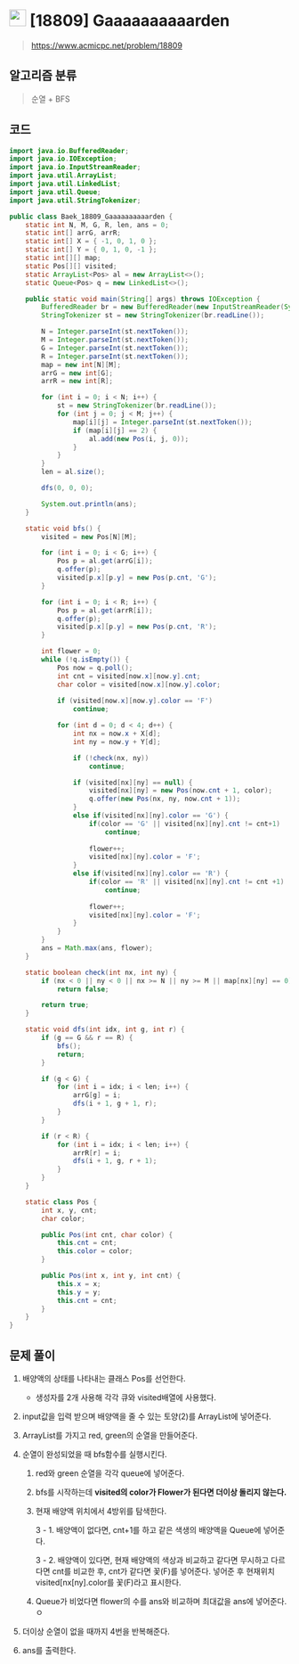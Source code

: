 # <img src="https://d2gd6pc034wcta.cloudfront.net/tier/15.svg" width="30"> [18809] Gaaaaaaaaaarden
> https://www.acmicpc.net/problem/18809
## 알고리즘 분류
> 순열 + BFS

## 코드
```java
import java.io.BufferedReader;
import java.io.IOException;
import java.io.InputStreamReader;
import java.util.ArrayList;
import java.util.LinkedList;
import java.util.Queue;
import java.util.StringTokenizer;

public class Baek_18809_Gaaaaaaaaaarden {
	static int N, M, G, R, len, ans = 0;
	static int[] arrG, arrR;
	static int[] X = { -1, 0, 1, 0 };
	static int[] Y = { 0, 1, 0, -1 };
	static int[][] map;
	static Pos[][] visited;
	static ArrayList<Pos> al = new ArrayList<>();
	static Queue<Pos> q = new LinkedList<>();

	public static void main(String[] args) throws IOException {
		BufferedReader br = new BufferedReader(new InputStreamReader(System.in));
		StringTokenizer st = new StringTokenizer(br.readLine());

		N = Integer.parseInt(st.nextToken());
		M = Integer.parseInt(st.nextToken());
		G = Integer.parseInt(st.nextToken());
		R = Integer.parseInt(st.nextToken());
		map = new int[N][M];
		arrG = new int[G];
		arrR = new int[R];

		for (int i = 0; i < N; i++) {
			st = new StringTokenizer(br.readLine());
			for (int j = 0; j < M; j++) {
				map[i][j] = Integer.parseInt(st.nextToken());
				if (map[i][j] == 2) {
					al.add(new Pos(i, j, 0));
				}
			}
		}
		len = al.size();

		dfs(0, 0, 0);

		System.out.println(ans);
	}

	static void bfs() {
		visited = new Pos[N][M];

		for (int i = 0; i < G; i++) {
			Pos p = al.get(arrG[i]);
			q.offer(p);
			visited[p.x][p.y] = new Pos(p.cnt, 'G');
		}

		for (int i = 0; i < R; i++) {
			Pos p = al.get(arrR[i]);
			q.offer(p);
			visited[p.x][p.y] = new Pos(p.cnt, 'R');
		}

		int flower = 0;
		while (!q.isEmpty()) {
			Pos now = q.poll();
			int cnt = visited[now.x][now.y].cnt;
			char color = visited[now.x][now.y].color;
			
			if (visited[now.x][now.y].color == 'F')
				continue;

			for (int d = 0; d < 4; d++) {
				int nx = now.x + X[d];
				int ny = now.y + Y[d];

				if (!check(nx, ny))
					continue;

				if (visited[nx][ny] == null) {
					visited[nx][ny] = new Pos(now.cnt + 1, color);
					q.offer(new Pos(nx, ny, now.cnt + 1));
				} 
				else if(visited[nx][ny].color == 'G') {
					if(color == 'G' || visited[nx][ny].cnt != cnt+1)
						continue;
					
					flower++;
					visited[nx][ny].color = 'F';
				}
				else if(visited[nx][ny].color == 'R') {
					if(color == 'R' || visited[nx][ny].cnt != cnt +1)
						continue;
					
					flower++;
					visited[nx][ny].color = 'F';
				}
			}
		}
		ans = Math.max(ans, flower);
	}

	static boolean check(int nx, int ny) {
		if (nx < 0 || ny < 0 || nx >= N || ny >= M || map[nx][ny] == 0)
			return false;

		return true;
	}

	static void dfs(int idx, int g, int r) {
		if (g == G && r == R) {
			bfs();
			return;
		}

		if (g < G) {
			for (int i = idx; i < len; i++) {
				arrG[g] = i;
				dfs(i + 1, g + 1, r);
			}
		}

		if (r < R) {
			for (int i = idx; i < len; i++) {
				arrR[r] = i;
				dfs(i + 1, g, r + 1);
			}
		}
	}

	static class Pos {
		int x, y, cnt;
		char color;

		public Pos(int cnt, char color) {
			this.cnt = cnt;
			this.color = color;
		}

		public Pos(int x, int y, int cnt) {
			this.x = x;
			this.y = y;
			this.cnt = cnt;
		}
	}
}
```

## 문제 풀이
1. 배양액의 상태를 나타내는 클래스 Pos를 선언한다.

   - 생성자를 2개 사용해 각각 큐와 visited배열에 사용했다.

2. input값을 입력 받으며 배양액을 줄 수 있는 토양(2)를 ArrayList에 넣어준다.

3. ArrayList를 가지고 red, green의 순열을 만들어준다.

4. 순열이 완성되었을 때 bfs함수를 실행시킨다.

   1. red와 green 순열을 각각 queue에 넣어준다.

   2. bfs를 시작하는데 **visited의 color가 Flower가 된다면 더이상 돌리지 않는다.**

   3. 현재 배양액 위치에서 4방위를 탐색한다.

      3 - 1. 배양액이 없다면, cnt+1를 하고 같은 색생의 배양액을 Queue에 넣어준다.

      3 - 2. 배양액이 있다면, 현재 배양액의 색상과 비교하고 같다면 무시하고 다르다면 cnt를 비교한 후, cnt가 같다면 꽃(F)를 넣어준다. 넣어준 후 현재위치 visited[nx[ny].color를 꽃(F)라고 표시한다.

   4. Queue가 비었다면 flower의 수를 ans와 비교하며 최대값을 ans에 넣어준다.ㅇ

5. 더이상 순열이 없을 때까지 4번을 반복해준다.
6. ans를 출력한다.
